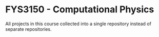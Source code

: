 # FYS3150 - Computational Physics

All projects in this course collected into a single repository instead of separate repositories.
